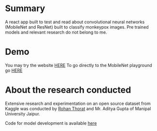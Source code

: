 # Summary
A react app built to test and read about convolutional neural networks (MobileNet and ResNet) built to classify monkeypox images.
Pre trained models and relevant research do not belong to me.

# Demo
You may try the website <a href="https://monkeypoxdetect.firebaseapp.com/" target = "_blank" >HERE</a>
To go directly to the MobileNet playground go <a href="https://monkeypoxdetect.firebaseapp.com/try/mobilenet" target = "_blank">HERE</a>

# About the research conducted
Extensive research and experimentation on an open source dataset from Kaggle was conducted by <a href = "https://www.linkedin.com/in/rohan-thorat-b1655a253/">Rohan Thorat</a> and Mr. Aditya Gupta of Manipal University Jaipur.

Code for model development is available <a href="https://github.com/rohanthorat27/Monkeypox-Detection" target = "_blank">here</a>